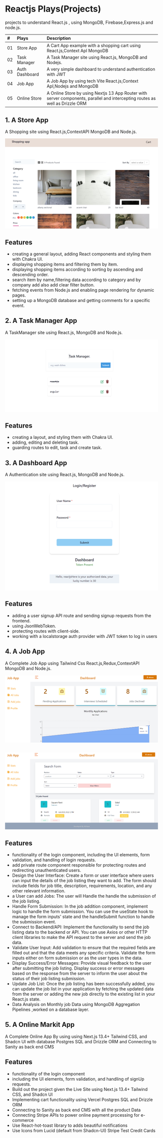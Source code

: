 # Reactjs Plays(Projects)

projects to understand React.js , using MongoDB, Firebase,Express.js and node.js.

| #   | Plays          | Description                                                                                                                  |
| :-- | :------------- | :--------------------------------------------------------------------------------------------------------------------------- |
| 01  | Store App      | A Cart App example with a shopping cart using React.js,Context ApI MongoDB                                                   |
| 02  | Task Manager   | A Task Manager site using React.js, MongoDB and Nodejs.                                                                      |
| 03  | Auth Dashboard | A very simple dashboard to understand authentication with JWT                                                                |
| 04  | Job App        | A Job App by using tech Vite React.js,Context ApI,Nodejs and MongoDB                                                         |
| 05  | Online Store   | A Online Store by using Nextjs 13 App Router with server components, parallel and intercepting routes as well as Drizzle ORM |

<!-- |02| |  | -->

## 1. A Store App

A Shopping site using React.js,ContextAPI MongoDB and Node.js.

![App Screenshot](store_app/shop_app.png)

## Features

- creating a general layout, adding React components and styling them with Chakra UI.
- displaying shopping items and filtering them by item.
- displaying shopping items according to sorting by ascending and descending order.
- search item by name,filtering data according to category and by company add also add clear filter button.
- fetching events from Node.js and enabling page rendering for dynamic pages.
- setting up a MongoDB database and getting comments for a specific event.

## 2. A Task Manager App

A TaskManager site using React.js, MongoDB and Node.js.

![App Screenshot](task_manager/task_manager.png)

## Features

- creating a layout, and styling them with Chakra UI.
- adding, editing and deleting task.
- guarding routes to edit, task and create task.

## 3. A Dashboard App

A Authentication site using React.js, MongoDB and Node.js.

![App Screenshot](dashboard/auth.png)

## Features

- adding a user signup API route and sending signup requests from the frontend.
- using JsonWebToken.
- protecting routes with client-side.
- working with a localstorage auth provider with JWT token to log in users

## 4. A Job App

A Complete Job App using Tailwind Css React.js,Redux,ContextAPI MongoDB and Node.js.

![App Screenshot](job_app/board.png)
## 
![App Screenshot](job_app/newboard.PNG)

## Features

- functionality of the login component, including the UI elements, form validation, and handling of login requests.
- add private route component responsible for protecting routes and redirecting unauthenticated users.
- Design the User Interface: Create a form or user interface where users can input the details of the job listing they want to add. The form should include fields for job title, description, requirements, location, and any other relevant information.
- a User can add Jobs: The user will Handle the handle the submission of the job listing.
- Handle Form Submission: In the job addition component, implement logic to handle the form submission. You can use the useState hook to manage the form inputs' state and the handleSubmit function to handle the submission event.
- Connect to Backend/API: Implement the functionality to send the job listing data to the backend or API. You can use Axios or other HTTP client libraries to make the API request to the server and send the job data.
- Validate User Input: Add validation to ensure that the required fields are filled out and that the data meets any specific criteria. Validate the form inputs either on form submission or as the user types in the data.
- Display Success/Error Messages: Provide visual feedback to the user after submitting the job listing. Display success or error messages based on the response from the server to inform the user about the status of their job listing submission.
- Update Job List: Once the job listing has been successfully added, you can update the job list in your application by fetching the updated data from the server or adding the new job directly to the existing list in your React.js state.
- Data Analysis on Monthly job Data using MongoDB Aggregation Pipelines ,worked on a database layer.

## 5. A Online Markit App

A Complete Online App By using using Next.js 13.4+ Tailwind CSS, and Shadcn UI with database Postgres SQL and Drizzle ORM and Connecting to Sanity as back end CMS

## Features

- functionality of the login component
- including the UI elements, form validation, and handling of signUp requests.
- Build out the project given the Live Site using Next.js 13.4+ Tailwind CSS, and Shadcn UI
- Implementing cart functionality using Vercel Postgres SQL and Drizzle ORM
- Connecting to Sanity as back end CMS with all the product Data
- Connecting Stripe APIs to power online payment processing for e-commerce
- Use React-hot-toast library to adds beautiful notifications
- Use Icons from Lucid (default from Shadcn-UI)
  Stripe Test Credit Cards

